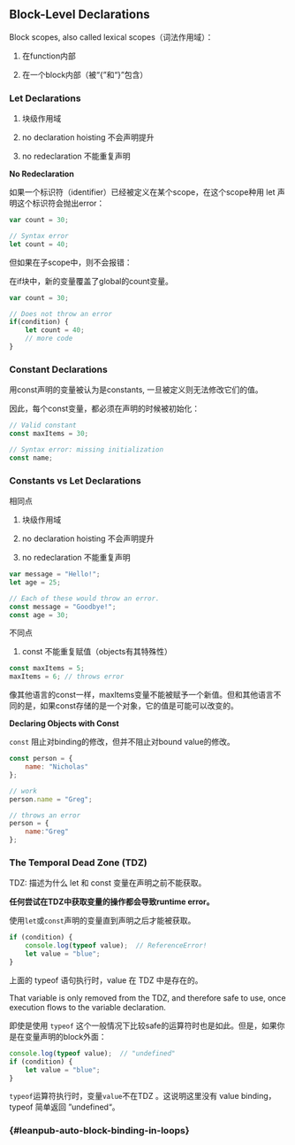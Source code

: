 ## Block-Level Declarations

Block scopes, also called lexical scopes（词法作用域）：

1. 在function内部

2. 在一个block内部（被“{”和“}”包含）

### Let Declarations

1. 块级作用域

2. no declaration hoisting 不会声明提升

3. no redeclaration 不能重复声明

**No Redeclaration**

如果一个标识符（identifier）已经被定义在某个scope，在这个scope种用 let 声明这个标识符会抛出error：

```js
var count = 30;

// Syntax error
let count = 40;
```

但如果在子scope中，则不会报错：

在if块中，新的变量覆盖了global的count变量。

```js
var count = 30;

// Does not throw an error
if(condition) {
    let count = 40;
    // more code
}
```

### Constant Declarations

用const声明的变量被认为是constants, 一旦被定义则无法修改它们的值。

因此，每个const变量，都必须在声明的时候被初始化：

```js
// Valid constant
const maxItems = 30;

// Syntax error: missing initialization
const name;
```

### Constants vs Let Declarations

相同点

1. 块级作用域

2. no declaration hoisting 不会声明提升

3. no redeclaration 不能重复声明

```js
var message = "Hello!";
let age = 25;

// Each of these would throw an error.
const message = "Goodbye!";
const age = 30;
```

不同点

1. const 不能重复赋值（objects有其特殊性）

```javascript
const maxItems = 5;
maxItems = 6; // throws error
```

像其他语言的const一样，maxItems变量不能被赋予一个新值。但和其他语言不同的是，如果const存储的是一个对象，它的值是可能可以改变的。

**Declaring Objects with Const**

`const` 阻止对binding的修改，但并不阻止对bound value的修改。

```js
const person = {
    name: "Nicholas"
};

// work
person.name = "Greg";

// throws an error
person = {
    name:"Greg"
};
```

### The Temporal Dead Zone \(TDZ\)

TDZ: 描述为什么 let 和 const 变量在声明之前不能获取。

**任何尝试在TDZ中获取变量的操作都会导致runtime error。**

使用`let`或`const`声明的变量直到声明之后才能被获取。

```javascript
if (condition) {
    console.log(typeof value);  // ReferenceError!
    let value = "blue";
}
```

上面的 typeof 语句执行时，value 在 TDZ 中是存在的。

That variable is only removed from the TDZ, and therefore safe to use, once execution flows to the variable declaration.

即使是使用 `typeof` 这个一般情况下比较safe的运算符时也是如此。但是，如果你是在变量声明的block外面：

```javascript
console.log(typeof value);  // "undefined"
if (condition) {
    let value = "blue";
}
```

`typeof`运算符执行时，变量`value`不在TDZ 。这说明这里没有 value binding，typeof 简单返回 ”undefined“。

###  {#leanpub-auto-block-binding-in-loops}



